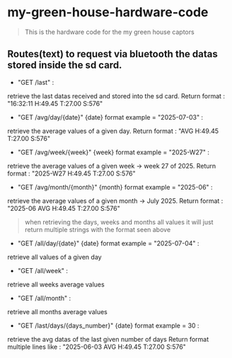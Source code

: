 # my-green-house-hardware-code

> This is the hardware code for the my green house captors

## Routes(text) to request via bluetooth the datas stored inside the sd card.

- "GET /last" :

retrieve the last datas received and stored into the sd card.
Return format :    "16:32:11 H:49.45 T:27.00 S:576"

- "GET /avg/day/{date}" {date} format example = "2025-07-03" :

retrieve the average values of a given day.
Return format :    "AVG H:49.45 T:27.00 S:576"


- "GET /avg/week/{week}" {week} format example = "2025-W27" :

retrieve the average values of a given week -> week 27 of 2025.
Return format :    "2025-W27 H:49.45 T:27.00 S:576"


- "GET /avg/month/{month}" {month} format example = "2025-06" :

retrieve the average values of a given month -> July 2025.
Return format :    "2025-06 AVG H:49.45 T:27.00 S:576"


> when retrieving the days, weeks and months all values it will just return multiple strings with the format seen above

- "GET /all/day/{date}" {date} format example = "2025-07-04" :

retrieve all values of a given day

- "GET /all/week" :

retrieve all weeks average values

- "GET /all/month" :

retrieve all months average values

- "GET /last/days/{days_number}" {date} format example = 30 :

retrieve the avg datas of the last given number of days
Return format multiple lines like :  "2025-06-03 AVG H:49.45 T:27.00 S:576"

